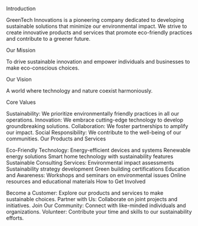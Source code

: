 Introduction

GreenTech Innovations is a pioneering company dedicated to developing sustainable solutions that minimize our environmental impact. We strive to create innovative products and services that promote eco-friendly practices and contribute to a greener future.

Our Mission

To drive sustainable innovation and empower individuals and businesses to make eco-conscious choices.

Our Vision

A world where technology and nature coexist harmoniously.

Core Values

Sustainability: We prioritize environmentally friendly practices in all our operations.
Innovation: We embrace cutting-edge technology to develop groundbreaking solutions.
Collaboration: We foster partnerships to amplify our impact.
Social Responsibility: We contribute to the well-being of our communities.
Our Products and Services

Eco-Friendly Technology:
Energy-efficient devices and systems
Renewable energy solutions
Smart home technology with sustainability features
Sustainable Consulting Services:
Environmental impact assessments
Sustainability strategy development
Green building certifications
Education and Awareness:
Workshops and seminars on environmental issues
Online resources and educational materials
How to Get Involved

Become a Customer: Explore our products and services to make sustainable choices.
Partner with Us: Collaborate on joint projects and initiatives.
Join Our Community: Connect with like-minded individuals and organizations.
Volunteer: Contribute your time and skills to our sustainability efforts.
